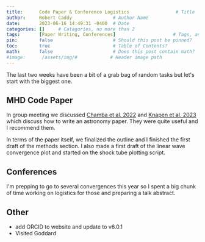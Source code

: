 ```yaml
---
title:      Code Paper & Conference Logistics                 # Title
author:     Robert Caddy               # Author Name
date:       2023-06-16 14:49:31 -0400  # Date
categories: []     # Catagories, no more than 2
tags:       [Paper Writing, Conferences]                     # Tags, any number
pin:        false                      # Should this post be pinned?
toc:        true                       # Table of Contents?
math:       false                      # Does this post contain math?
#image:      /assets/img/#            # Header image path
---
```


The last two weeks have been a bit of a grab bag of random tasks but let's start with the biggest one.

## MHD Code Paper

In group meeting we discussed [Chamba et al. 2022](https://arxiv.org/abs/2207.12959) and [Knapen et al. 2023](https://arxiv.org/abs/2110.05503) which discuss how to write an astronomy paper. They were quite useful and I recommend them.

In terms of the paper itself, we finalized the outline and I finished the first draft of the methods section. I also made a first draft of the linear wave convergence plot and started on the shock tube plotting script.

## Conferences

I'm prepping to go to several convergences this year so I spent a big chunk of time working on logistics for those and preparing a talk abstract.

## Other

- add ORCID to website and update to v6.0.1
- Visited Goddard
